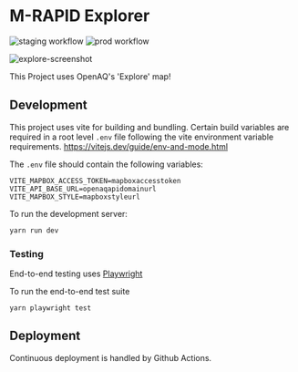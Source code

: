 # M-RAPID Explorer

![staging workflow](https://github.com/openaq/openaq-explorer/actions/workflows/deploy-develop.yml/badge.svg)
![prod workflow](https://github.com/openaq/openaq-explorer/actions/workflows/deploy-main.yml/badge.svg)

![explore-screenshot](https://user-images.githubusercontent.com/8487728/219827842-24082062-832d-45ae-8def-e58ffd6cd6e9.jpg)

This Project uses OpenAQ's 'Explore' map!

## Development


This project uses vite for building and bundling. Certain build variables are required in a root level `.env` file following the vite environment variable requirements. https://vitejs.dev/guide/env-and-mode.html


The `.env` file should contain the following variables:

```
VITE_MAPBOX_ACCESS_TOKEN=mapboxaccesstoken
VITE_API_BASE_URL=openaqapidomainurl
VITE_MAPBOX_STYLE=mapboxstyleurl
```

To run the development server:

```sh
yarn run dev
```


### Testing

End-to-end testing uses [Playwright](https://playwright.dev/)


To run the end-to-end test suite

```
yarn playwright test
```


## Deployment

Continuous deployment is handled by Github Actions.

